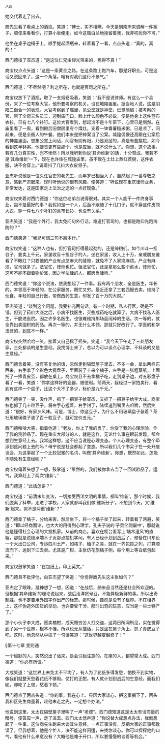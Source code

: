     八四 

   她交代着走了出去。

   商先生看了看桌上的酒瓶，笑道：“博士，实不相瞒，今天是到南岸来调解一件案子，顺便来看看你，打算小坐便走。如今这瓶白兰地挽留着我，我非叨扰你不可。”

   他坐在桌子边椅子上，顺手提起酒瓶来，转着看了一看，点点头道：“真的，真的！”

   西门德指了亚杰道：“是这位仁兄由仰光带来的，焉得不真！”

   商宝权点点头道：“这是一条黄金之路。在这条路上跑汽车，那是好职业。可是这话又说回来了，这一个角落，唯有对我们这行不景气。”

   西门德道：“不尽然吧？利之所在，也就是官司之所在。”

   商宝权放下了酒瓶，取了一支烟卷吸着，笑道：“我不是说律师。有这么一个县份，来了一位考察大官，他所要考察的机关，设在城隍庙里。据当地人说，这是阴阳二衙合一的表现。大官考察到了庙里，见公堂就是神堂，已觉简陋；被考察的官，带了全衙三名员工，迎到庙门口，脸上什么颜色不必说，便是他身上这件蓝布衣衫，已有七八个补钉。这位大官看到，想起谁不是十年窗下，心里已是恻然。在庙里看了一周，看到殿后旧僧房里有个煤灶，支着一钵番薯糙米粥，已是凉了，问起来，便是全衙人的午餐。他们本来是把神案当了公案。城隍偶像还高踞在公案后的神龛里面。想象公堂上问话，问官有阴有阳，乃是双层的，真是有些尴尬，如今看到这半钵粥，他便觉更有些那个，也是应当，就不说什么了。你想，这个故事，若有几分真实性，岂不惨然！所以我听到你说‘其命维新’的话，十分赞成。我若不是‘其命维新’一下，现在也许住在城隍庙里，虽不致在土灶上熬红苕粥，这件衣服，决不会穿上。”说着抖了几抖大衣皮领子。

   亚杰听说他是一位久任官吏的老先生，而年岁已相当大了，自然起了一番尊敬之意，感到严肃起来。现时听他说的很有风趣，便笑道：“听说现在重庆律师业务，非常发达，这是国家走上法治之途的一点好现象。”

   商宝权笑着对西门德道：“你这位老弟台说得很对。其实一个人能干一件终身事业，岂不是最好的事？我假如是一个人，后面不跟随了十几口子，就不穿这件皮领大衣，穿一件七八个补钉的蓝布长衫，也没有关系。”

   亚杰笑道：“我是个外行，我太免问句外行话，难道打官司的，也都是跑仰光跑海防的？”

   西门德笑道：“我兄可谓三句不离本行。”

   商宝权笑道：“这种人也有，但打官司打得最起劲的，还是绅粮们。如今川斗一担谷子，要卖上千元，家里收盲十担谷子的人，坐在家里，收入上十万，亲戚朋友谁看了不眼红？只要他的产业有点芝麻大的缝隙，就免不了人家捣麻烦。产业有麻烦，官司就多了。法官忙，律师也忙。但法官忙，还是拿那么些个薪水，律师忙，这可不能不跟着物价涨，因之学法律的人，都愿当律师。”

   西门德笑道：“你这个说法，使我想起了一件事。我有两个朋友，全是医生，年长的，本领高于年轻的，在公家服务，既忙又穷。最近还拿了三套西服去卖，维持了伙食。年轻的自己行医，带做西药生意，却发了百十万的大财。”

   亚杰笑道：“谈到这个问题，我要补充两句话。有一个时期，私人行医，确是不错。但到了药价大涨之后，小病不找医生，买些成药吃吃就算了。大病不找私人医生，干脆进医院。因之许多名医生，也很难维持那场面阔绰的生活。次一等的，就全靠出卖囤积的药品。再次一等的，并无什么本领，那就只好改行了。学医的和学法律的，到底不一样。”

   商宝权突然哈哈一笑，接着又自己摇了摇头，笑道：“我今天下午走了三处朋友家，三处都谈的是生意经。我找博士来了，总以为可以谈点心理学，不料谈的又是生意经。”

   西门德含着笑，没有答复他的话，忽然走到隔壁屋子里去，不多一会，拿出两样东西来，右手拿了个彩色大瓷盘子，里面装了十来个橘子，左手是一张粗草纸，上面托了一捧青皮豆，都放在桌上。商宝权且不去拿橘子吃，走到桌子边，对五彩盘子看了一看，笑道：“你拿这样好的瓷器，随便用。前两天，我经过一家拍卖行，看到有这样一个盘子，比这个大不了多少，标价是九千元。”

   西门德笑了一笑，没作声，抓了一把豆子给亚杰，又抓了一把豆子给李大成。商宝权也抓了几十粒豆子，将左手心握着，右手钳了，陆续送到嘴里去咀嚼，然后笑道：“很好，有家乡风味。可是，博士，你这豆子，为什么不用玻璃盘子装着？茶社用玻璃碟子装了百十粒豆子，就可定价五元。”

   西门德哈哈大笑，指着他道：“老友，你上了我的当了，你受了我的心理测验，作了我的测验品了。现在重庆大部分的人，就是这样，无论什么事在眼前发现，都会想到生意经上去。我常这样想，这不应当说是心理变态。个人心理变态，有整个牵涉到这问题上去的吗？毋宁说是社会都起了变态。所以我们几个书呆子在一处开座谈会，为这事起了一个比较冠冕的名词，叫做‘其命维新’。你想，既然如此，怎能不随处有生意经呢？”

   商宝权偏着头想了一想，鼓掌道：“果然的，我们被你拿去当了一回试验品了。运气，我算赶上了两次‘维新’。”

   西门德道：“此话怎讲？”

   商宝权道：“前清末年变法，一切接受西洋文明的事情，都叫‘维新’。那个时候，我们脱离了科举，走进了学校，人家就都叫我们做‘维新分子’。不想到今天，又‘维新’起来。岂不是两重‘维新’？”

   西门德拿了橘子，分给来客，然后坐下，将一个橘子举了起来，转着看了两遍，笑道：“即以经商而论，也大大的用得到心理学，孔夫子说的‘子贡亿则屡中’，那就说他是懂得社会心理的大投机家。从前的商店，喜欢在柜台里写上‘端木遗风’的直匾，那就是说继承端木子贡那点投机学问。有人已经计划到战后了，预备在川东设一个大出口公司，专运四川土产，如橘子、柚子之类，就在一齐包揽之列，打算顺流而下，运到下江去卖。尤其是广柑，主张仿花旗橘子例，每个用上等白纸包起来。”

   商宝权鼓掌笑道：“在包纸上，印上英文。”

   西门德且不批评他，向亚杰望了笑道：“你觉得商先生这主张如何？”

   亚杰定了眼珠，凝神想了一想，因道：“在战后，舶来品当然还是社会所欢迎的。但根据‘其命维新’的理论说起来，战后用洋货号召，不能算极新鲜的事。所以出奇制胜，也不定要用外国字作出产的标志。那时候，自然是没有了租界。不在租界上，这样伪造外国货的举动，也许要受干涉。那时出奇的玩意，应当是一些土特产了。”

   那个小伙子李大成，贩卖橘柑，成天跟穷苦人打交道，这两日所闻所见，实在觉得到了另一个世界，根本不懂，所以也无从插话，只是坐在屋子角上，抓了青皮豆子吃。这时，他忽然从中插了一句话笑道：“这世界越变越奇了！”

   §第十七章 变则通

   一个缄默的人，突然说出了话来，是会引起注意的。在座的人，都望望大成。西门德道：“你必有所谓。”

   大成笑道：“这世界上未免太不平均了。有人为了花纸多得发愁，怕换不到实物，像我们就整天愁着花纸不够用。仗打的正酣，有人就计划到战后的生意经，而我们呢，却吃了上顿，愁着下顿。”

   西门德点了两点头道：“你的事，我在心上。只因大家谈心，把这事搁下了，回头我和区先生商量着，趁他未走之先，一定想个办法。”

   他说到这里，太太在隔壁屋子里叫了一声“老德”。西门德知道这是太太有话商量的暗号，便答应一声，走了进去。西门太太低声道：“你说替大成想点办法，我倒想起了一件事。这位商先生跑来大谈其生意经，一点正事没有，反把大家的正事都耽误了。但我想着，他是个忙人，决不能这样闲适，来找你谈心。你可以探探他的口气，看他有什么来意没有？大概他是难于开口，所以要慢慢的谈着等机会。”

